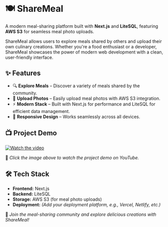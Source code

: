# 🍽️ ShareMeal

A modern meal-sharing platform built with **Next.js** and **LiteSQL**, featuring **AWS S3** for seamless meal photo uploads.

ShareMeal allows users to explore meals shared by others and upload their own culinary creations. Whether you're a food enthusiast or a developer, ShareMeal showcases the power of modern web development with a clean, user-friendly interface.

## ✨ Features

- 🔍 **Explore Meals** – Discover a variety of meals shared by the community.  
- 📸 **Upload Photos** – Easily upload meal photos with AWS S3 integration.  
- ⚡ **Modern Stack** – Built with Next.js for performance and LiteSQL for efficient data management.  
- 📱 **Responsive Design** – Works seamlessly across all devices.  

## 📺 Project Demo  

[![Watch the video](https://img.youtube.com/vi/KkXGzTRwnLw/maxresdefault.jpg)](https://www.youtube.com/watch?v=KkXGzTRwnLw)  

🎥 *Click the image above to watch the project demo on YouTube.*  

## 🛠️ Tech Stack

- **Frontend:** Next.js  
- **Backend:** LiteSQL  
- **Storage:** AWS S3 (for meal photo uploads)  
- **Deployment:** *(Add your deployment platform, e.g., Vercel, Netlify, etc.)*  

🚀 *Join the meal-sharing community and explore delicious creations with ShareMeal!*
